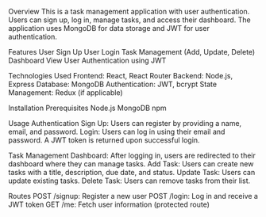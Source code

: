 Overview
This is a task management application with user authentication. Users can sign up, log in, manage tasks, and access their dashboard. The application uses MongoDB for data storage and JWT for user authentication.

Features
User Sign Up
User Login
Task Management (Add, Update, Delete)
Dashboard View
User Authentication using JWT

Technologies Used
Frontend: React, React Router
Backend: Node.js, Express
Database: MongoDB
Authentication: JWT, bcrypt
State Management: Redux (if applicable)

Installation
Prerequisites
Node.js
MongoDB
npm

Usage
Authentication
Sign Up: Users can register by providing a name, email, and password.
Login: Users can log in using their email and password. A JWT token is returned upon successful login.

Task Management
Dashboard: After logging in, users are redirected to their dashboard where they can manage tasks.
Add Task: Users can create new tasks with a title, description, due date, and status.
Update Task: Users can update existing tasks.
Delete Task: Users can remove tasks from their list.

Routes
POST /signup: Register a new user
POST /login: Log in and receive a JWT token
GET /me: Fetch user information (protected route)
